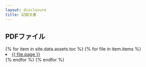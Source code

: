 ```yaml
---
layout: disclosure
title: 記録文書
---
```

<h2>PDFファイル</h2>
{% for item in site.data.assets.toc %}
{% for file in item.items %}
  <li><a href="{{ file.url }}">{{ file.page }}</a></li>
{% endfor %}
{% endfor %}
